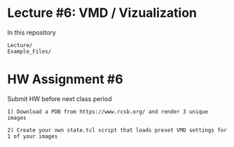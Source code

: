 # Lecture #6: VMD / Vizualization

In this repository 

```
Lecture/
Example_Files/
```
# HW Assignment #6

Submit HW before next class period

```
1) Download a PDB from https://www.rcsb.org/ and render 3 unique images 

2) Create your own state.tcl script that loads preset VMD settings for 1 of your images  

```
